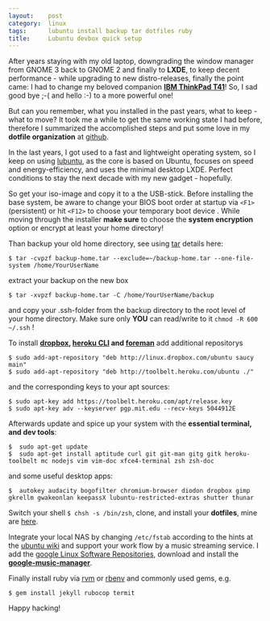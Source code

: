 ```yaml
---
layout:    post
category:  linux
tags:      lubuntu install backup tar dotfiles ruby
title:     Lubuntu devbox quick setup
---
```

After years staying with my old laptop, downgrading the window manager from GNOME 3 back to GNOME 2 and finally to **LXDE**, to keep decent performance - while upgrading to new distro-releases, finally the point came: I had to change my beloved companion **[IBM ThinkPad T41][1]**! So, I sad good bye ;-( and hello :-) to a more powerful one!

But can you remember, what you installed in the past years, what to keep - what to move? It took me a while to get the same working state I had before, therefore I summarized the accomplished steps and put some love in my **dotfile organization** at [github][2].

In the last years, I got used to a fast and lightweight operating system, so I keep on using [lubuntu][3], as the core is based on Ubuntu, focuses on speed and energy-efficiency, and uses the minimal desktop LXDE. Perfect conditions to stay the next decade with my new gadget - hopefully.

So get your iso-image and copy it to a the USB-stick. Before installing the base system, be aware to change your BIOS boot order at startup via `<F1>` (persistent) or hit `<F12>` to choose your temporary boot device . 
While moving through the installer **make sure** to choose the **system encryption** option or encrypt at least your home directory!

Than backup your old home directory, see using [tar][4] details here:

    $ tar -cvpzf backup-home.tar --exclude=~/backup-home.tar --one-file-system /home/YourUserName

extract your backup on the new box

    $ tar -xvpzf backup-home.tar -C /home/YourUserName/backup

and copy your .ssh-folder from the backup directory to the root level of your home directory. Make sure only **YOU** can read/write to it `chmod -R 600 ~/.ssh` !

To install **[dropbox][5], [heroku CLI][6] and [foreman][7]** add additional repositorys

    $ sudo add-apt-repository "deb http://linux.dropbox.com/ubuntu saucy main"
    $ sudo add-apt-repository "deb http://toolbelt.heroku.com/ubuntu ./"

and the corresponding keys to your apt sources:

    $ sudo apt-key add https://toolbelt.heroku.com/apt/release.key
    $ sudo apt-key adv --keyserver pgp.mit.edu --recv-keys 5044912E

Afterwards update and spice up your system with the **essential terminal, and dev tools**:

    $  sudo apt-get update
    $  sudo apt-get install aptitude curl git git-man gitg gitk heroku-toolbelt mc nodejs vim vim-doc xfce4-terminal zsh zsh-doc

and some useful desktop apps:

    $  autokey audacity bogofilter chromium-browser diodon dropbox gimp gkrellm gwakeonlan keepassX lubuntu-restricted-extras shutter thunar

Switch your shell `$ chsh -s /bin/zsh`, clone, and install your **dotfiles**, mine are [here][8].

Integrate your local NAS by changing `/etc/fstab` according to the hints at the [ubuntu wiki][9] and support your work flow by a music streaming service. I add the [google Linux Software Repositories][10], download and install the **[google-music-manager][11]**.

Finally install ruby via [rvm][12] or [rbenv][13] and commonly used gems, e.g.

    $ gem install jekyll rubocop termit

Happy hacking!

[1]: http://thinkwiki.de/T41
  [2]: https://github.com/netzfisch/dotfiles
  [3]: http://lubuntu.net
  [4]: https://help.ubuntu.com/community/BackupYourSystem/TAR
  [5]: https://www.dropbox.com/install?os=lnx
  [6]: https://github.com/heroku/heroku
  [7]: http://blog.daviddollar.org/2011/05/06/introducing-foreman.html
  [8]: https://github.com/netzfisch/dotfiles
  [9]: https://wiki.ubuntu.com/MountWindowsSharesPermanently
  [10]: http://www.google.com/linuxrepositories/
  [11]: https://play.google.com/music/listen#/manager
  [12]: https://rvm.io
  [13]: https://github.com/sstephenson/rbenv

